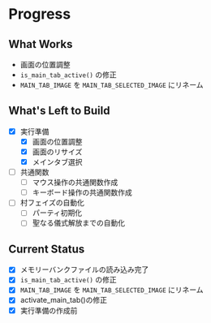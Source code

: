# Progress

## What Works

- 画面の位置調整
- `is_main_tab_active()` の修正
- `MAIN_TAB_IMAGE` を `MAIN_TAB_SELECTED_IMAGE` にリネーム

## What's Left to Build

- [x] 実行準備
  - [x] 画面の位置調整
  - [x] 画面のリサイズ
  - [x] メインタブ選択
- [ ] 共通関数
  - [ ] マウス操作の共通関数作成
  - [ ] キーボード操作の共通関数作成
- [ ] 村フェイズの自動化
  - [ ] パーティ初期化
  - [ ] 聖なる儀式解放までの自動化

## Current Status

- [x] メモリーバンクファイルの読み込み完了
- [x] `is_main_tab_active()` の修正
- [x] `MAIN_TAB_IMAGE` を `MAIN_TAB_SELECTED_IMAGE` にリネーム
- [x] activate_main_tab()の修正
- [x] 実行準備の作成前
